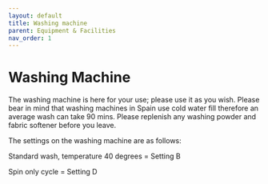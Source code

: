```yaml
---
layout: default
title: Washing machine
parent: Equipment & Facilities
nav_order: 1
---
```


# Washing Machine

The washing machine is here for your use; please use it as you wish. Please bear in mind that washing machines in Spain use cold water fill therefore an average wash can take 90 mins. Please replenish any washing powder and fabric softener before you leave.

The settings on the washing machine are as follows:

Standard wash, temperature 40 degrees = Setting B

Spin only cycle = Setting D
